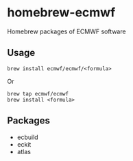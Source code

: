 # homebrew-ecmwf

Homebrew packages of ECMWF software

## Usage

`brew install ecmwf/ecmwf/<formula>`

Or

```
brew tap ecmwf/ecmwf
brew install <formula>
```

## Packages

- ecbuild
- eckit
- atlas
